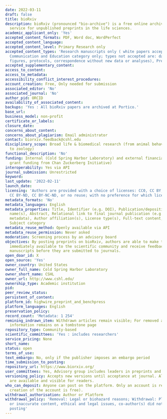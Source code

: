 ```yaml
---
date: 2022-03-11
draft: false
title: bioRxiv
description: bioRxiv (pronounced "bio-archive") is a free online archive and distribution
  service for unpublished preprints in the life sciences.
academic_applicant_only: 'Yes'
accepted_content_formats: PDF, Word doc, WordPerfect
accepted_content_language:
accepted_content_level: Primary Research only
accepted_content_types: 'Research manuscripts only ( white papers accepted in Scientific
  Communication and Education category only; types not accepted are: datasets, theses,
  figures, protocols, correspondence without new data or analyses), Preprints'
accepted_supplementary_content:
access_to_content:
access_to_metadata:
accessibility_conflict_interest_procedures:
account_creation: Free, Only needed for submission
associated_editor: 'No'
associated_journal: 'No'
author_pid: ORCID
availability_of_associated_content:
backups: 'Yes : All bioRxiv papers are archived at Portico.'
base_url:
business_model: non-profit
certificate_or_labels:
closure_date:
concerns_about_content:
concerns_about_plagiarism: Email administrator
contact: biorxiv.feedback@cshl.edu
disciplinary_scope: Broad life & biomedical research (from animal behaviour and cognition
  to zoology)
functional_description: 'No'
funding: Internal (Cold Spring Harbor Laboratory) and external financial support (multiyear
  grant funding from Chan Zuckerberg Initiative)
interoperability: Yes via API
journal_submission: Unrestricted
keyword:
last_update: '2022-02-11'
launch_date:
licensing: 'Authors are provided with a choice of licenses: CC0, CC BY, CC BY-NC,
  CC BY-ND, CC BY-NC-ND, or no reuse; with no preference for which license chosen'
metadata_formats: 'No'
metadata_languages: English
metadata_properties: Title, Identifier (e.g. DOI), Publication/deposition date, Author
  name(s), Abstract, Relational link to final journal publication (e.g. in crossref
  metadata), Author affiliation(s), License type(s), Full-text content, References,
  Subject category
metadata_reuse_method: Openly available via API
metadata_reuse_permission: Never asked
moderation: Screening process by an advisory board
objectives: By posting preprints on bioRxiv, authors are able to make their findings
  immediately available to the scientific community and receive feedback on draft
  manuscripts before they are submitted to journals.
open_doar_id: X
open_source: 'Yes'
owner_country: United States
owner_full_name: Cold Spring Harbor Laboratory
owner_short_name: CSHL
owner_url: http://www.cshl.edu/
ownership_type: Academic institution
pid:
peer_review_status:
persistent_of_content:
platform_id: highwire_preprint_and_benchpress
platform_languages: English
preservation_policy:
record_count: 'Metadata: 1 254'
remining_indrawn_item: Withdrawn articles remain visible; For removed articles, basic
  information remains on a tombstone page
repository_type: Community-based
scientific_committees: 'Yes : includes researchers'
service_pricing: None
short_name:
status: open
terms_of_use:
text_embargo: No, only if the publisher imposes an embargo period
time_submission_to_posting:
repository_url: https://www.biorxiv.org/
user_committees: Yes, Advisory group includes leaders in preprints and scholarly communication.
versioning_policy: Accepts new versions until acceptance at journal. All versions
  are available and visible for readers.
who_can_deposit: Anyone can post on the platform. Only an account is required ( The
  creation of the account is free).
withdrawal_authorisation: Author or Platform
withdrawal_policy: 'Removal: Legal or biohazard reasons; Withdrawal: Plagiarism, false
  or inaccurate content, ethical and legal issues, co-author(s) did not consent to
  posting'
---
```



